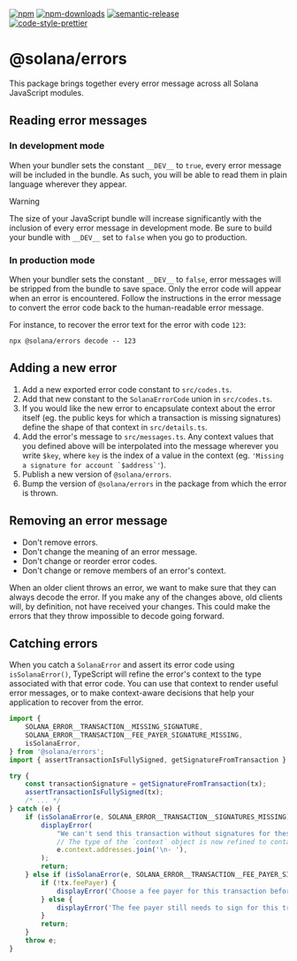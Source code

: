 [![npm][npm-image]][npm-url]
[![npm-downloads][npm-downloads-image]][npm-url]
[![semantic-release][semantic-release-image]][semantic-release-url]
<br />
[![code-style-prettier][code-style-prettier-image]][code-style-prettier-url]

[code-style-prettier-image]: https://img.shields.io/badge/code_style-prettier-ff69b4.svg?style=flat-square
[code-style-prettier-url]: https://github.com/prettier/prettier
[npm-downloads-image]: https://img.shields.io/npm/dm/@solana/errors/experimental.svg?style=flat
[npm-image]: https://img.shields.io/npm/v/@solana/errors/experimental.svg?style=flat
[npm-url]: https://www.npmjs.com/package/@solana/errors/v/experimental
[semantic-release-image]: https://img.shields.io/badge/%20%20%F0%9F%93%A6%F0%9F%9A%80-semantic--release-e10079.svg
[semantic-release-url]: https://github.com/semantic-release/semantic-release

# @solana/errors

This package brings together every error message across all Solana JavaScript modules.

## Reading error messages

### In development mode

When your bundler sets the constant `__DEV__` to `true`, every error message will be included in the bundle. As such, you will be able to read them in plain language wherever they appear.

> [!WARNING]
> The size of your JavaScript bundle will increase significantly with the inclusion of every error message in development mode. Be sure to build your bundle with `__DEV__` set to `false` when you go to production.

### In production mode

When your bundler sets the constant `__DEV__` to `false`, error messages will be stripped from the bundle to save space. Only the error code will appear when an error is encountered. Follow the instructions in the error message to convert the error code back to the human-readable error message.

For instance, to recover the error text for the error with code `123`:

```shell
npx @solana/errors decode -- 123
```

## Adding a new error

1. Add a new exported error code constant to `src/codes.ts`.
2. Add that new constant to the `SolanaErrorCode` union in `src/codes.ts`.
3. If you would like the new error to encapsulate context about the error itself (eg. the public keys for which a transaction is missing signatures) define the shape of that context in `src/details.ts`.
4. Add the error's message to `src/messages.ts`. Any context values that you defined above will be interpolated into the message wherever you write `$key`, where `key` is the index of a value in the context (eg. ``'Missing a signature for account `$address`'``).
5. Publish a new version of `@solana/errors`.
6. Bump the version of `@solana/errors` in the package from which the error is thrown.

## Removing an error message

-   Don't remove errors.
-   Don't change the meaning of an error message.
-   Don't change or reorder error codes.
-   Don't change or remove members of an error's context.

When an older client throws an error, we want to make sure that they can always decode the error. If you make any of the changes above, old clients will, by definition, not have received your changes. This could make the errors that they throw impossible to decode going forward.

## Catching errors

When you catch a `SolanaError` and assert its error code using `isSolanaError()`, TypeScript will refine the error's context to the type associated with that error code. You can use that context to render useful error messages, or to make context-aware decisions that help your application to recover from the error.

```ts
import {
    SOLANA_ERROR__TRANSACTION__MISSING_SIGNATURE,
    SOLANA_ERROR__TRANSACTION__FEE_PAYER_SIGNATURE_MISSING,
    isSolanaError,
} from '@solana/errors';
import { assertTransactionIsFullySigned, getSignatureFromTransaction } from '@solana/transactions';

try {
    const transactionSignature = getSignatureFromTransaction(tx);
    assertTransactionIsFullySigned(tx);
    /* ... */
} catch (e) {
    if (isSolanaError(e, SOLANA_ERROR__TRANSACTION__SIGNATURES_MISSING)) {
        displayError(
            "We can't send this transaction without signatures for these addresses:\n- %s",
            // The type of the `context` object is now refined to contain `addresses`.
            e.context.addresses.join('\n- '),
        );
        return;
    } else if (isSolanaError(e, SOLANA_ERROR__TRANSACTION__FEE_PAYER_SIGNATURE_MISSING)) {
        if (!tx.feePayer) {
            displayError('Choose a fee payer for this transaction before sending it');
        } else {
            displayError('The fee payer still needs to sign for this transaction');
        }
        return;
    }
    throw e;
}
```
